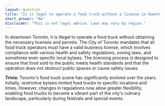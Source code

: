 ```yaml
---
layout: question
title: "Is it legal to operate a food truck without a license in downtown Toronto?"
short_answer: "No"
disclaimer: "This is not legal advice. Laws may vary by region."
---
```


In downtown Toronto, it is illegal to operate a food truck without obtaining the necessary licenses and permits. The City of Toronto mandates that all food truck operators must have a valid business license, which involves compliance with various health and safety regulations, zoning laws, and sometimes even specific local bylaws. The licensing process is designed to ensure that food sold to the public meets health standards and that the operation does not obstruct public spaces or cause safety issues.

**Trivia:** Toronto's food truck scene has significantly evolved over the years. Initially, restrictive bylaws limited food trucks to specific locations and times. However, changes in regulations now allow greater flexibility, enabling food trucks to become a vibrant part of the city's culinary landscape, particularly during festivals and special events.
